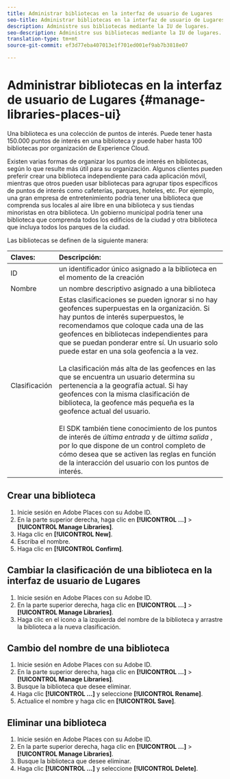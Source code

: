 ```yaml
---
title: Administrar bibliotecas en la interfaz de usuario de Lugares
seo-title: Administrar bibliotecas en la interfaz de usuario de Lugares
description: Administre sus bibliotecas mediante la IU de lugares.
seo-description: Administre sus bibliotecas mediante la IU de lugares.
translation-type: tm+mt
source-git-commit: ef3d77eba407013e1f701ed001ef9ab7b3818e07

---
```



# Administrar bibliotecas en la interfaz de usuario de Lugares {#manage-libraries-places-ui}

Una biblioteca es una colección de puntos de interés. Puede tener hasta 150.000 puntos de interés en una biblioteca y puede haber hasta 100 bibliotecas por organización de Experience Cloud.

Existen varias formas de organizar los puntos de interés en bibliotecas, según lo que resulte más útil para su organización. Algunos clientes pueden preferir crear una biblioteca independiente para cada aplicación móvil, mientras que otros pueden usar bibliotecas para agrupar tipos específicos de puntos de interés como cafeterías, parques, hoteles, etc. Por ejemplo, una gran empresa de entretenimiento podría tener una biblioteca que comprenda sus locales al aire libre en una biblioteca y sus tiendas minoristas en otra biblioteca. Un gobierno municipal podría tener una biblioteca que comprenda todos los edificios de la ciudad y otra biblioteca que incluya todos los parques de la ciudad.

Las bibliotecas se definen de la siguiente manera:

| Claves: | Descripción: |
| :--- | :--- |
| ID | un identificador único asignado a la biblioteca en el momento de la creación |
| Nombre | un nombre descriptivo asignado a una biblioteca |
| Clasificación | Estas clasificaciones se pueden ignorar si no hay geofences superpuestas en la organización. Si hay puntos de interés superpuestos, le recomendamos que coloque cada una de las geofences en bibliotecas independientes para que se puedan ponderar entre sí. Un usuario solo puede estar en una sola geofencia a la vez. <br><br>La clasificación más alta de las geofences en las que se encuentra un usuario determina su pertenencia a la geografía actual. Si hay geofences con la misma clasificación de biblioteca, la geofence más pequeña es la geofence actual del usuario. <br><br>El SDK también tiene conocimiento de los puntos de interés de *última entrada* y de *última salida* , por lo que dispone de un control completo de cómo desea que se activen las reglas en función de la interacción del usuario con los puntos de interés. |

## Crear una biblioteca

1. Inicie sesión en Adobe Places con su Adobe ID.
2. En la parte superior derecha, haga clic en **[!UICONTROL ...]** &gt; **[!UICONTROL Manage Libraries]**.
3. Haga clic en **[!UICONTROL New]**.
4. Escriba el nombre.
5. Haga clic en **[!UICONTROL Confirm]**.

## Cambiar la clasificación de una biblioteca en la interfaz de usuario de Lugares

1. Inicie sesión en Adobe Places con su Adobe ID.
2. En la parte superior derecha, haga clic en **[!UICONTROL ...]** &gt; **[!UICONTROL Manage Libraries]**.
3. Haga clic en el icono a la izquierda del nombre de la biblioteca y arrastre la biblioteca a la nueva clasificación.

## Cambio del nombre de una biblioteca

1. Inicie sesión en Adobe Places con su Adobe ID.
2. En la parte superior derecha, haga clic en **[!UICONTROL ...]** &gt; **[!UICONTROL Manage Libraries]**.
3. Busque la biblioteca que desee eliminar.
4. Haga clic **[!UICONTROL ...]** y seleccione **[!UICONTROL Rename]**.
5. Actualice el nombre y haga clic en **[!UICONTROL Save]**.

## Eliminar una biblioteca

1. Inicie sesión en Adobe Places con su Adobe ID.
2. En la parte superior derecha, haga clic en **[!UICONTROL ...]** &gt; **[!UICONTROL Manage Libraries]**.
3. Busque la biblioteca que desee eliminar.
4. Haga clic **[!UICONTROL ...]** y seleccione **[!UICONTROL Delete]**.

